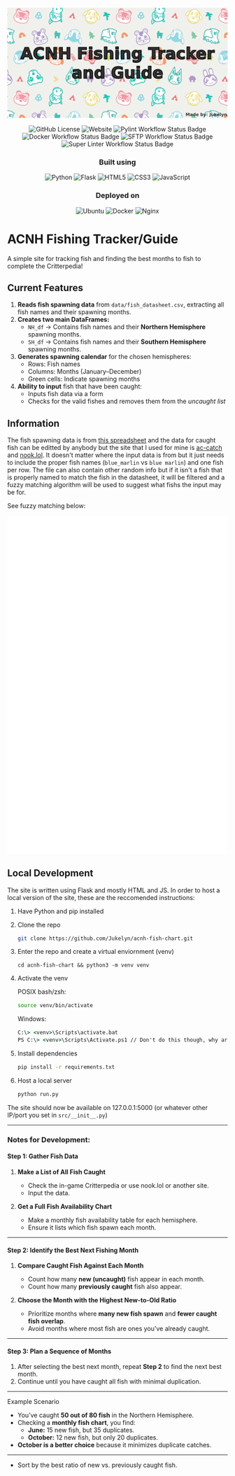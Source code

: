![Repo Banner](https://github.com/Jukelyn/acnh-fish-chart/blob/main/static/images/repo_banner.png?raw=true&v=2)

<div align="center">
   
   ![GitHub License](https://img.shields.io/github/license/Jukelyn/acnh-fish-chart?label=License&color=springgreen)
   ![Website](https://img.shields.io/website?url=https%3A%2F%2Facnh-fish.jukelyn.com&up_message=Up&up_color=springgreen&down_color=crimson&down_message=Down&label=Site%20Status&cacheSeconds=10)
   ![Pylint Workflow Status Badge](https://github.com/Jukelyn/acnh-fish-chart/actions/workflows/pylint.yaml/badge.svg?color=springgreen)
   ![Docker Workflow Status Badge](https://github.com/Jukelyn/acnh-fish-chart/actions/workflows/restart_docker.yaml/badge.svg?color=springgreen)
   ![SFTP Workflow Status Badge](https://github.com/Jukelyn/acnh-fish-chart/actions/workflows/sftp.yaml/badge.svg?color=springgreen)
   ![Super Linter Workflow Status Badge](https://github.com/Jukelyn/acnh-fish-chart/actions/workflows/super-linter.yaml/badge.svg?color=springgreen)

### Built using

![Python](https://img.shields.io/badge/python-3670A0?style=plastic&logo=python&logoColor=ffdd54)
![Flask](https://img.shields.io/badge/flask-%23000.svg?style=plastic&logo=flask&logoColor=white)
![HTML5](https://img.shields.io/badge/html5-%23E34F26.svg?style=plastic&logo=html5&logoColor=white)
![CSS3](https://img.shields.io/badge/css3-%231572B6.svg?style=plastic&logo=css3&logoColor=white)
![JavaScript](https://img.shields.io/badge/javascript-%23323330.svg?style=plastic&logo=javascript&logoColor=%23F7DF1E)

### Deployed on

![Ubuntu](https://img.shields.io/badge/Ubuntu-E95420?style=plastic&logo=ubuntu&logoColor=white)
![Docker](https://img.shields.io/badge/docker-%230db7ed.svg?style=plastic&logo=docker&logoColor=white)
![Nginx](https://img.shields.io/badge/nginx-%23009639.svg?style=plastic&logo=nginx&logoColor=white)

</div>

# ACNH Fishing Tracker/Guide

A simple site for tracking fish and finding the best months to fish to complete the Critterpedia!

## Current Features

1. **Reads fish spawning data** from `data/fish_datasheet.csv`, extracting all fish names and their spawning months.
2. **Creates two main DataFrames:**
   - `NH_df` → Contains fish names and their **Northern Hemisphere** spawning months.
   - `SH_df` → Contains fish names and their **Southern Hemisphere** spawning months.
3. **Generates spawning calendar** for the chosen hemispheres:
   - Rows: Fish names
   - Columns: Months (January–December)
   - Green cells: Indicate spawning months
4. **Ability to input** fish that have been caught:
   - Inputs fish data via a form
   - Checks for the valid fishes and removes them from the _uncaught list_

## Information

The fish spawning data is from [this spreadsheet](https://docs.google.com/spreadsheets/d/e/2PACX-1vTGrIfAI5ybCvaiIux5kEbermRFZe6aooAs7I1iVrJF27DrXSOJQxxEcQXzIw6KRacx1721da2oN2SM/pubhtml)
and the data for caught fish can be editted by anybody but the site that I used for mine is
[ac-catch](https://ac-catch.com/) and [nook.lol](https://nook.lol/).
It doesn't matter where the input data is from but it just needs to include the proper
fish names (`blue_marlin` vs `blue marlin`) and one fish per row. The file can also
contain other random info but if it isn't a fish that is properly named to match the fish in the datasheet, it will be filtered and a fuzzy matching algorithm will be used to suggest what fishs the input may be for.

See fuzzy matching below:

<div align="center">

![Method img](https://github.com/Jukelyn/acnh-fish-chart/blob/main/static/images/get_closest_match_image_transparent.svg)

</div>

## Local Development

The site is written using Flask and mostly HTML and JS. In order to host a local version of the site, these are the reccomended instructions:

1. Have Python and pip installed
2. Clone the repo

   ```bash
   git clone https://github.com/Jukelyn/acnh-fish-chart.git

   ```
3. Enter the repo and create a virtual enviornment (venv)

   ```
   cd acnh-fish-chart && python3 -m venv venv

   ```
4. Activate the venv

   POSIX bash/zsh:
   ```bash
   source venv/bin/activate
   ```
   Windows:
   ```cmd
   C:\> <venv>\Scripts\activate.bat
   PS C:\> <venv>\Scripts\Activate.ps1 // Don't do this though, why are you using PowerShell?
   ```
5. Install dependencies
   ```bash
   pip install -r requirements.txt
   ```
6. Host a local server
   ```bash
   python run.py
   ```
The site should now be available on 127.0.0.1:5000 (or whatever other IP/port you set in `src/__init__.py`)

<hr />

### **Notes for Development:**

#### Step 1: Gather Fish Data

1. **Make a List of All Fish Caught**

   - Check the in-game Critterpedia or use nook.lol or another site.
   - Input the data.

2. **Get a Full Fish Availability Chart**
   - Make a monthly fish availability table for each hemisphere.
   - Ensure it lists which fish spawn each month.

---

#### Step 2: Identify the Best Next Fishing Month

1. **Compare Caught Fish Against Each Month**

   - Count how many **new (uncaught)** fish appear in each month.
   - Count how many **previously caught** fish also appear.

2. **Choose the Month with the Highest New-to-Old Ratio**
   - Prioritize months where **many new fish spawn** and **fewer caught fish overlap**.
   - Avoid months where most fish are ones you've already caught.

---

#### Step 3: Plan a Sequence of Months

1. After selecting the best next month, repeat **Step 2** to find the next best month.
2. Continue until you have caught all fish with minimal duplication.

---

Example Scenario

- You’ve caught **50 out of 80 fish** in the Northern Hemisphere.
- Checking a **monthly fish chart**, you find:
  - **June:** 15 new fish, but 35 duplicates.
  - **October:** 12 new fish, but only 20 duplicates.
- **October is a better choice** because it minimizes duplicate catches.

---

- Sort by the best ratio of new vs. previously caught fish.
